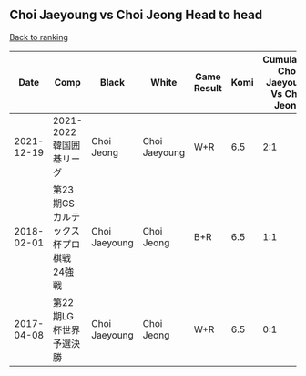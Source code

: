 ## Choi Jaeyoung vs Choi Jeong Head to head

[Back to ranking](../../index.md)




| **Date** | **Comp** | **Black** | **White** | **Game Result** | **Komi** | **Cumulative Choi Jaeyoung Vs Choi Jeong** | **Choi Jaeyoung Streak** | **Choi Jeong Streak** | 
| --- | --- | --- | --- | --- | --- | --- | --- | --- |
| 2021-12-19 | 2021-2022韓国囲碁リーグ | Choi Jeong | Choi Jaeyoung | W+R | 6.5 | 2:1 | 2 | 0 | 
| 2018-02-01 | 第23期GSカルテックス杯プロ棋戦24強戦 | Choi Jaeyoung | Choi Jeong | B+R | 6.5 | 1:1 | 1 | 0 | 
| 2017-04-08 | 第22期LG杯世界予選決勝 | Choi Jaeyoung | Choi Jeong | W+R | 6.5 | 0:1 | 0 | 1 |





